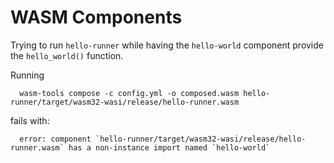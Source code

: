WASM Components
==========

Trying to run `hello-runner` while having the `hello-world` component provide the `hello_world()` function.

Running
```
  wasm-tools compose -c config.yml -o composed.wasm hello-runner/target/wasm32-wasi/release/hello-runner.wasm
```
fails with:
```
  error: component `hello-runner/target/wasm32-wasi/release/hello-runner.wasm` has a non-instance import named `hello-world`
```
